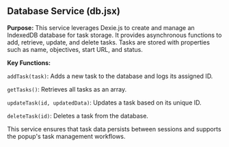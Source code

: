 ## Database Service (db.jsx)

**Purpose:**
This service leverages Dexie.js to create and manage an IndexedDB database for task storage. It provides asynchronous functions to add, retrieve, update, and delete tasks. Tasks are stored with properties such as name, objectives, start URL, and status.

**Key Functions:**

`addTask(task)`: Adds a new task to the database and logs its assigned ID.

`getTasks()`: Retrieves all tasks as an array.

`updateTask(id, updatedData)`: Updates a task based on its unique ID.

`deleteTask(id)`: Deletes a task from the database.

This service ensures that task data persists between sessions and supports the popup's task management workflows.